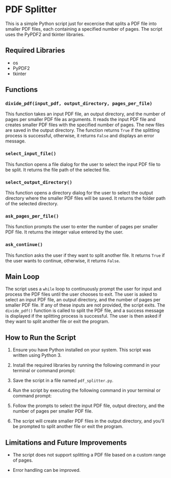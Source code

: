 # PDF Splitter

This is a simple Python script just for excercise that splits a PDF file into smaller PDF files, each containing a specified number of pages. The script uses the PyPDF2 and tkinter libraries.

## Required Libraries

- os
- PyPDF2
- tkinter

## Functions

### `divide_pdf(input_pdf, output_directory, pages_per_file)`

This function takes an input PDF file, an output directory, and the number of pages per smaller PDF file as arguments. It reads the input PDF file and creates smaller PDF files with the specified number of pages. The new files are saved in the output directory. The function returns `True` if the splitting process is successful, otherwise, it returns `False` and displays an error message.

### `select_input_file()`

This function opens a file dialog for the user to select the input PDF file to be split. It returns the file path of the selected file.

### `select_output_directory()`

This function opens a directory dialog for the user to select the output directory where the smaller PDF files will be saved. It returns the folder path of the selected directory.

### `ask_pages_per_file()`

This function prompts the user to enter the number of pages per smaller PDF file. It returns the integer value entered by the user.

### `ask_continue()`

This function asks the user if they want to split another file. It returns `True` if the user wants to continue, otherwise, it returns `False`.

## Main Loop

The script uses a `while` loop to continuously prompt the user for input and process the PDF files until the user chooses to exit. The user is asked to select an input PDF file, an output directory, and the number of pages per smaller PDF file. If any of these inputs are not provided, the script exits. The `divide_pdf()` function is called to split the PDF file, and a success message is displayed if the splitting process is successful. The user is then asked if they want to split another file or exit the program.

## How to Run the Script

1. Ensure you have Python installed on your system. This script was written using Python 3.

2. Install the required libraries by running the following command in your terminal or command prompt:

3. Save the script in a file named `pdf_splitter.py`.

4. Run the script by executing the following command in your terminal or command prompt:

5. Follow the prompts to select the input PDF file, output directory, and the number of pages per smaller PDF file.

6. The script will create smaller PDF files in the output directory, and you'll be prompted to split another file or exit the program.

## Limitations and Future Improvements

- The script does not support splitting a PDF file based on a custom range of pages.

- Error handling can be improved.
